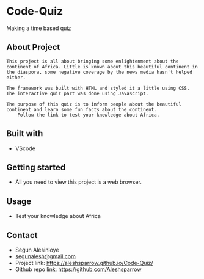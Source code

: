 # Code-Quiz
Making a time based quiz
## About Project
    This project is all about bringing some enlightenment about the continent of Africa. Little is known about this beautiful continent in the diaspora, some negative coverage by the news media hasn't helped either.

    The framework was built with HTML and styled it a little using CSS. The interactive quiz part was done using Javascript.

    The purpose of this quiz is to inform people about the beautiful continent and learn some fun facts about the continent.
        Follow the link to test your knowledge about Africa.

## Built with
* VScode

## Getting started
* All you need to view this project is a web browser.

## Usage
* Test your knowledge about Africa

## Contact
* Segun Alesinloye 
* segunalesh@gmail.com 
* Project link: https://aleshsparrow.github.io/Code-Quiz/
* Github repo link: https://github.com/Aleshsparrow

